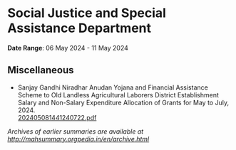 # Social Justice and Special Assistance Department

**Date Range**: 06 May 2024 - 11 May 2024


## Miscellaneous
- Sanjay Gandhi Niradhar Anudan Yojana and Financial Assistance Scheme to Old Landless Agricultural Laborers District Establishment Salary and Non-Salary Expenditure Allocation of Grants for May to July, 2024.\
  [202405081441240722.pdf](https://gr.maharashtra.gov.in/Site/Upload/Government%20Resolutions/English/202405081441240722.pdf)


*Archives of earlier summaries are available at http://mahsummary.orgpedia.in/en/archive.html*